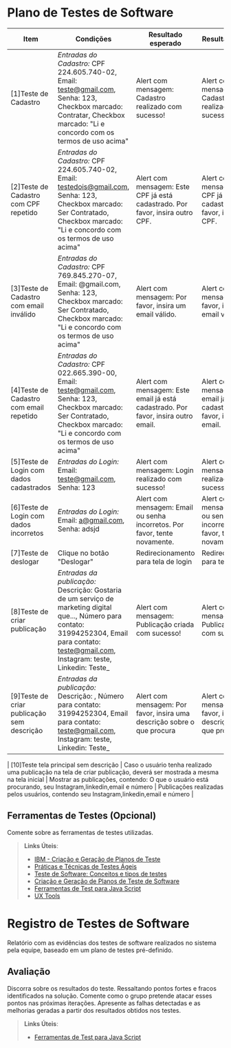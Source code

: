 # Plano de Testes de Software

| Item | Condições  |Resultado esperado               | Resultado Obtido  |
|--------------------|------------------------------------|----------------------------------------|------------------------------------|
| [1]Teste de Cadastro  | *Entradas do Cadastro:* CPF 224.605.740-02, Email: teste@gmail.com, Senha: 123, Checkbox marcado: Contratar, Checkbox marcado: "Li e concordo com os termos de uso acima" | Alert com mensagem: Cadastro realizado com sucesso! | Alert com mensagem: Cadastro realizado com sucesso! |
| [2]Teste de Cadastro com CPF repetido  | *Entradas do Cadastro:* CPF 224.605.740-02, Email: testedois@gmail.com, Senha: 123, Checkbox marcado: Ser Contratado, Checkbox marcado: "Li e concordo com os termos de uso acima" | Alert com mensagem: Este CPF já está cadastrado. Por favor, insira outro CPF. | Alert com mensagem: Este CPF já está cadastrado. Por favor, insira outro CPF. |
| [3]Teste de Cadastro com email inválido  | *Entradas do Cadastro:* CPF 769.845.270-07, Email: @gmail.com, Senha: 123, Checkbox marcado: Ser Contratado, Checkbox marcado: "Li e concordo com os termos de uso acima" | Alert com mensagem: Por favor, insira um email válido. | Alert com mensagem: Por favor, insira um email válido. |
| [4]Teste de Cadastro com email repetido  | *Entradas do Cadastro:* CPF 022.665.390-00, Email: teste@gmail.com, Senha: 123, Checkbox marcado: Ser Contratado, Checkbox marcado: "Li e concordo com os termos de uso acima" | Alert com mensagem: Este email já está cadastrado. Por favor, insira outro email. | Alert com mensagem: Este email já está cadastrado. Por favor, insira outro email. |
| [5]Teste de Login com dados cadastrados | *Entradas do Login:* Email: teste@gmail.com, Senha: 123 | Alert com mensagem: Login realizado com sucesso! | Alert com mensagem: Login realizado com sucesso! |
| [6]Teste de Login com dados incorretos | *Entradas do Login:* Email: a@gmail.com, Senha: adsjd | Alert com mensagem: Email ou senha incorretos. Por favor, tente novamente. | Alert com mensagem: Email ou senha incorretos. Por favor, tente novamente. | 
| [7]Teste de deslogar | Clique no botão "Deslogar" | Redirecionamento para tela de login | Redirecionamento para tela de login | 
| [8]Teste de criar publicação | *Entradas da publicação:* Descrição: Gostaria de um serviço de marketing digital que..., Número para contato: 31994252304, Email para contato: teste@gmail.com, Instagram: teste, Linkedin: Teste_ | Alert com mensagem: Publicação criada com sucesso! |  Alert com mensagem: Publicação criada com sucesso! | 
| [9]Teste de criar publicação sem descrição | *Entradas da publicação:* Descrição: , Número para contato: 31994252304, Email para contato: teste@gmail.com, Instagram: teste, Linkedin: Teste_  | Alert com mensagem: Por favor, insira uma descrição sobre o que procura | Alert com mensagem: Por favor, insira uma descrição sobre o que procura |

| [10]Teste tela principal sem descrição | Caso o usuário tenha realizado uma publicação na tela de criar publicação, deverá ser mostrada a mesma na tela inicial  | Mostrar as publicações, contendo: O que o usuário está procurando, seu Instagram,linkedin,email e número | Publicações realizadas pelos usuários, contendo seu Instagram,linkedin,email e número |

## Ferramentas de Testes (Opcional)

Comente sobre as ferramentas de testes utilizadas.
 
> **Links Úteis**:
> - [IBM - Criação e Geração de Planos de Teste](https://www.ibm.com/developerworks/br/local/rational/criacao_geracao_planos_testes_software/index.html)
> - [Práticas e Técnicas de Testes Ágeis](http://assiste.serpro.gov.br/serproagil/Apresenta/slides.pdf)
> -  [Teste de Software: Conceitos e tipos de testes](https://blog.onedaytesting.com.br/teste-de-software/)
> - [Criação e Geração de Planos de Teste de Software](https://www.ibm.com/developerworks/br/local/rational/criacao_geracao_planos_testes_software/index.html)
> - [Ferramentas de Test para Java Script](https://geekflare.com/javascript-unit-testing/)
> - [UX Tools](https://uxdesign.cc/ux-user-research-and-user-testing-tools-2d339d379dc7)

# Registro de Testes de Software

Relatório com as evidências dos testes de software realizados no sistema pela equipe, baseado em um plano de testes pré-definido.

## Avaliação

Discorra sobre os resultados do teste. Ressaltando pontos fortes e fracos identificados na solução. Comente como o grupo pretende atacar esses pontos nas próximas iterações. Apresente as falhas detectadas e as melhorias geradas a partir dos resultados obtidos nos testes.

> **Links Úteis**:
> - [Ferramentas de Test para Java Script](https://geekflare.com/javascript-unit-testing/)
